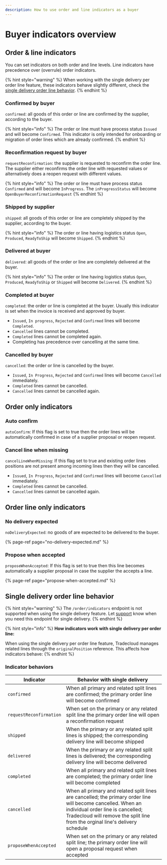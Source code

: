 ```yaml
---
description: How to use order and line indicators as a buyer
---
```


# Buyer indicators overview

## Order & line indicators

You can set indicators on both order and line levels.
Line indicators have precedence over \(overrule\) order indicators.

{% hint style="warning" %}
When working with the single delivery per order line feature, these indicators behave slightly different, check the [single delivery order line behavior](#single-delivery-order-line-behavior).
{% endhint %}

### Confirmed by buyer

`confirmed`: all goods of this order or line are confirmed by the supplier, according to the buyer.

{% hint style="info" %}
The order or line must have process status `Issued` and will become `Confirmed`.
This indicator is only intended for onboarding or migration of order lines which are already confirmed.
{% endhint %}

### Reconfirmation request by buyer

`requestReconfirmation`: the supplier is requested to reconfirm the order line. The supplier either reconfirms the order line with requested values or alternatively does a reopen request with different values.

{% hint style="info" %}
The order or line must have process status `Confirmed` and will become `InProgress`.
The `inProgressStatus` will become `OpenBuyerReconfirmationRequest`
{% endhint %}

### Shipped by supplier

`shipped`: all goods of this order or line are completely shipped by the supplier, according to the buyer.

{% hint style="info" %}
The order or line having logistics status `Open`, `Produced`, `ReadyToShip`  will become `Shipped`.
{% endhint %}

### Delivered at buyer

`delivered`: all goods of the order or line are completely delivered at the buyer.

{% hint style="info" %}
The order or line having logistics status `Open`, `Produced`, `ReadyToShip` or `Shipped` will become `Delivered`.
{% endhint %}

### Completed at buyer

`completed`: the order or line is completed at the buyer. Usually this indicator is set when the invoice is received and approved by buyer.

- `Issued`, `In progress`, `Rejected` and `Confirmed` lines will become `Completed`.
- `Cancelled` lines cannot be completed.
- `Completed` lines cannot be completed again.
- Completing has precedence over cancelling at the same time.

### Cancelled by buyer

`cancelled`: the order or line is cancelled by the buyer.

- `Issued`, `In Progress`, `Rejected` and `Confirmed` lines will become `Cancelled` immediately.
- `Completed` lines cannot be cancelled.
- `Cancelled` lines cannot be cancelled again.

## Order only indicators

### Auto confirm

`autoConfirm`: If this flag is set to true then the order lines will be automatically confirmed in case of a supplier proposal or reopen request.

### Cancel line when missing

`cancelLineWhenMissing`: If this flag set to true and existing order lines positions are not present among incoming lines then they will be cancelled.

- `Issued`, `In Progress`, `Rejected` and `Confirmed` lines will become `Cancelled` immediately.
- `Completed` lines cannot be cancelled.
- `Cancelled` lines cannot be cancelled again.

## Order line only indicators

### No delivery expected

`noDeliveryExpected`: no goods of are expected to be delivered to the buyer.

{% page-ref page="no-delivery-expected.md" %}

### Propose when accepted

`proposeWhenAccepted`: If this flag is set to true then this line becomes automatically a supplier proposal in case the supplier the accepts a line.

{% page-ref page="propose-when-accepted.md" %}

## Single delivery order line behavior

{% hint style="warning" %}
The `/order/indicators` endpoint is not supported when using the single delivery feature.
Let [support](../support.md) know when you need this endpoint for single delivery.
{% endhint %}

{% hint style="info" %}
**How indicators work with single delivery per order line:**

When using the single delivery per order line feature, Tradecloud manages related lines through the `originalPosition` reference. This affects how indicators behave:
{% endhint %}

### Indicator behaviors

| Indicator | Behavior with single delivery |
|-----------|-------------------------------|
| `confirmed` | When all primary and related split lines are confirmed; the primary order line will become confirmed |
| `requestReconfirmation` | When set on the primary or any related split line the primary order line will open a reconfirmation request |
| `shipped` | When the primary or any related split lines is shipped; the corresponding delivery line will become shipped |
| `delivered` | When the primary or any related split lines is delivered; the corresponding delivery line will become delivered |
| `completed`| When all primary and related split lines are completed; the primary order line will become completed |
| `cancelled`| When all primary and related split lines are cancelled; the primary order line will become cancelled. When an individual order line is cancelled; Tradecloud will remove the split line from the orginal line's delivery schedule |
| `proposeWhenAccepted` | When set on the primary or any related split line; the primary order line will open a proposal request when accepted |

